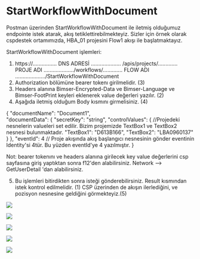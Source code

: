 # StartWorkflowWithDocument

Postman üzerinden StartWorkflowWithDocument  ile iletmiş olduğumuz endpointe istek atarak, akış tetiklettirebilmekteyiz. Sizler için örnek olarak cspdestek ortamımızda, HBA_01 projesini Flow1 akışı ile başlatmaktayız. 

StartWorkflowWithDocument işlemleri:
1) https://................ DNS ADRESİ .................... /apis/projects/............. PROJE ADI ..................../workflows/............. FLOW ADI ..................../StartWorkflowWithDocument
2) Authorization bölümüne bearer tokenı girilmelidir. (3)
3) Headers alanına Bimser-Encrypted-Data ve Bimser-Language ve Bimser-FootPrint  keyleri eklenerek value değerleri yazılır. (2)
4) Aşağıda iletmiş olduğum Body kısmını girmelisiniz. (4)

{
  "documentName": "Document1",  
  "documentData": {
    "secretKey": "string",
    "controlValues": {                                          //Projedeki nesnelerin valueleri set edilir. Bizim projemizde TextBox1 ve TextBox2 nesnesi bulunmaktadır.
      "TextBox1": "D613B166",
      "TextBox2": "LBA0960137"
    }
  },
  "eventId": 4                                                    // Proje akışında akış başlangıcı nesnesinin gönder eventinin Identity'si 4tür.  Bu yüzden eventId'ye 4 yazılmıştır.
}

Not: bearer tokenını ve headers alanına girilecek key value değerlerini csp sayfasına giriş yaptıktan sonra f12'den alabilirsiniz. Network --> GetUserDetail 'dan alabilirsiniz.

5) Bu işlemleri bitirdikten sonra isteği gönderebilirsiniz.  Result kısmından istek kontrol edilmelidir. (1) CSP üzerinden de akışın ilerlediğini, ve pozisyon nesnesine geldiğini görmekteyiz.(5)

![](https://docsbimser.blob.core.windows.net/imagecontainer/s1-668f54bc-a650-4aea-a176-48462e165f0a.png)

![](https://docsbimser.blob.core.windows.net/imagecontainer/s2-71ad3a38-ee90-42d9-9cce-15c7c91b0980.png)

![](https://docsbimser.blob.core.windows.net/imagecontainer/s3-fd47a882-b219-40a9-bdd2-e7f3ed4472cf.png)

![](https://docsbimser.blob.core.windows.net/imagecontainer/s4-8b4ad897-8161-4bfc-a35d-fbee115fc945.png)

![](https://docsbimser.blob.core.windows.net/imagecontainer/s5-94cbffba-9b78-4667-9adc-3551cd746bdd.png)

